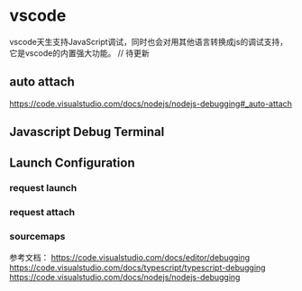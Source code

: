 # vscode
vscode天生支持JavaScript调试，同时也会对用其他语言转换成js的调试支持，它是vscode的内置强大功能。
// 待更新
## auto attach
https://code.visualstudio.com/docs/nodejs/nodejs-debugging#_auto-attach

## Javascript Debug Terminal

## Launch Configuration
### request launch
### request attach
### sourcemaps

参考文档：
https://code.visualstudio.com/docs/editor/debugging
https://code.visualstudio.com/docs/typescript/typescript-debugging
https://code.visualstudio.com/docs/nodejs/nodejs-debugging